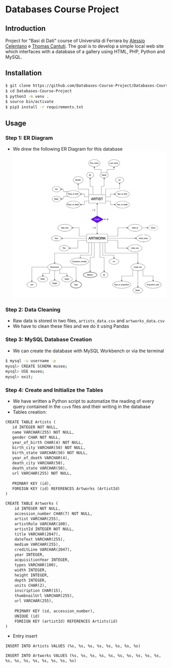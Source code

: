 # Databases Course Project

## Introduction
Project for "Basi di Dati" course of Universitá di Ferrara by [Alessio Celentano](https://github.com/alessiocelentano) e [Thomas Cantuti](https://github.com/thomascantuti).
The goal is to develop a simple local web site which interfaces with a database of a gallery using HTML, PHP, Python and MySQL.

## Installation
```zsh
$ git clone https://github.com/Databases-Course-Project/Databases-Course-Project
$ cd Databases-Course-Project
$ python3 -m venv .
$ source bin/activate
$ pip3 install -r requirements.txt
```

## Usage
### Step 1: ER Diagram
- We drew the following ER Diagram for this database
![](docs/diagrams/er.png)

### Step 2: Data Cleaning
- Raw data is stored in two files, `artists_data.csv` and `artworks_data.csv`
- We have to clean these files and we do it using Pandas

### Step 3: MySQL Database Creation
- We can create the database with MySQL Workbench or via the terminal
```zsh
$ mysql -u username -p
mysql> CREATE SCHEMA museo;
mysql> USE museo;
mysql> exit;
```

### Step 4: Create and Initialize the Tables
- We have written a Python script to automatize the reading of every query contained in the `csv`s files and their writing in the database
- Tables creation:
 ```mysql
CREATE TABLE Artists (
    id INTEGER NOT NULL,
    name VARCHAR(255) NOT NULL,
    gender CHAR NOT NULL,
    year_of_birth CHAR(4) NOT NULL,
    birth_city VARCHAR(50) NOT NULL,
    birth_state VARCHAR(50) NOT NULL,
    year_of_death VARCHAR(4),
    death_city VARCHAR(50),
    death_state VARCHAR(50),
    url VARCHAR(255) NOT NULL,

    PRIMARY KEY (id),
    FOREIGN KEY (id) REFERENCES Artworks (ArtistId)
)
```
```mysql
CREATE TABLE Artworks (
    id INTEGER NOT NULL,
    accession_number CHAR(7) NOT NULL,
    artist VARCHAR(255),
    artistRole VARCHAR(100),
    artistId INTEGER NOT NULL,
    title VARCHAR(2047),
    dateText VARCHAR(255),
    medium VARCHAR(255),
    creditLine VARCHAR(2047),
    year INTEGER,
    acquisitionYear INTEGER,
    types VARCHAR(100),
    width INTEGER,
    height INTEGER,
    depth INTEGER,
    units CHAR(2),
    inscription CHAR(15),
    thumbnailUrl VARCHAR(255),
    url VARCHAR(255),

    PRIMARY KEY (id, accession_number),
    UNIQUE (id)
    FOREIGN KEY (artistId) REFERENCES Artists(id)
)
```
- Entry insert
```mysql
INSERT INTO Artists VALUES (%s, %s, %s, %s, %s, %s, %s, %s)
```
```mysql
INSERT INTO Artworks VALUES (%s, %s, %s, %s, %s, %s, %s, %s, %s, %s, %s, %s, %s, %s, %s, %s, %s, %s)
```

